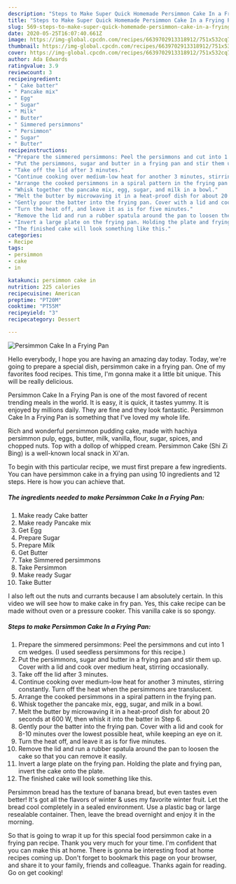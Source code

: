 ```yaml
---
description: "Steps to Make Super Quick Homemade Persimmon Cake In a Frying Pan"
title: "Steps to Make Super Quick Homemade Persimmon Cake In a Frying Pan"
slug: 569-steps-to-make-super-quick-homemade-persimmon-cake-in-a-frying-pan
date: 2020-05-25T16:07:40.661Z
image: https://img-global.cpcdn.com/recipes/6639702913318912/751x532cq70/persimmon-cake-in-a-frying-pan-recipe-main-photo.jpg
thumbnail: https://img-global.cpcdn.com/recipes/6639702913318912/751x532cq70/persimmon-cake-in-a-frying-pan-recipe-main-photo.jpg
cover: https://img-global.cpcdn.com/recipes/6639702913318912/751x532cq70/persimmon-cake-in-a-frying-pan-recipe-main-photo.jpg
author: Ada Edwards
ratingvalue: 3.9
reviewcount: 3
recipeingredient:
- " Cake batter"
- " Pancake mix"
- " Egg"
- " Sugar"
- " Milk"
- " Butter"
- " Simmered persimmons"
- " Persimmon"
- " Sugar"
- " Butter"
recipeinstructions:
- "Prepare the simmered persimmons: Peel the persimmons and cut into 1 cm wedges. (I used seedless persimmons for this recipe.)"
- "Put the persimmons, sugar and butter in a frying pan and stir them up. Cover with a lid and cook over medium heat, stirring occasionally."
- "Take off the lid after 3 minutes."
- "Continue cooking over medium-low heat for another 3 minutes, stirring constantly. Turn off the heat when the persimmons are translucent."
- "Arrange the cooked persimmons in a spiral pattern in the frying pan."
- "Whisk together the pancake mix, egg, sugar, and milk in a bowl."
- "Melt the butter by microwaving it in a heat-proof dish for about 20 seconds at 600 W, then whisk it into the batter in Step 6."
- "Gently pour the batter into the frying pan. Cover with a lid and cook for 8-10 minutes over the lowest possible heat, while keeping an eye on it."
- "Turn the heat off, and leave it as is for five minutes."
- "Remove the lid and run a rubber spatula around the pan to loosen the cake so that you can remove it easily."
- "Invert a large plate on the frying pan. Holding the plate and frying pan, invert the cake onto the plate."
- "The finished cake will look something like this."
categories:
- Recipe
tags:
- persimmon
- cake
- in

katakunci: persimmon cake in 
nutrition: 225 calories
recipecuisine: American
preptime: "PT20M"
cooktime: "PT55M"
recipeyield: "3"
recipecategory: Dessert

---
```



![Persimmon Cake In a Frying Pan](https://img-global.cpcdn.com/recipes/6639702913318912/751x532cq70/persimmon-cake-in-a-frying-pan-recipe-main-photo.jpg)

Hello everybody, I hope you are having an amazing day today. Today, we're going to prepare a special dish, persimmon cake in a frying pan. One of my favorites food recipes. This time, I'm gonna make it a little bit unique. This will be really delicious.

Persimmon Cake In a Frying Pan is one of the most favored of recent trending meals in the world. It is easy, it is quick, it tastes yummy. It is enjoyed by millions daily. They are fine and they look fantastic. Persimmon Cake In a Frying Pan is something that I've loved my whole life.

Rich and wonderful persimmon pudding cake, made with hachiya persimmon pulp, eggs, butter, milk, vanilla, flour, sugar, spices, and chopped nuts. Top with a dollop of whipped cream. Persimmon Cake (Shi Zi Bing) is a well-known local snack in Xi&#39;an.


To begin with this particular recipe, we must first prepare a few ingredients. You can have persimmon cake in a frying pan using 10 ingredients and 12 steps. Here is how you can achieve that.

<!--inarticleads1-->

##### The ingredients needed to make Persimmon Cake In a Frying Pan:

1. Make ready  Cake batter
1. Make ready  Pancake mix
1. Get  Egg
1. Prepare  Sugar
1. Prepare  Milk
1. Get  Butter
1. Take  Simmered persimmons
1. Take  Persimmon
1. Make ready  Sugar
1. Take  Butter


I also left out the nuts and currants because I am absolutely certain. In this video we will see how to make cake in fry pan. Yes, this cake recipe can be made without oven or a pressure cooker. This vanilla cake is so spongy. 

<!--inarticleads2-->

##### Steps to make Persimmon Cake In a Frying Pan:

1. Prepare the simmered persimmons: Peel the persimmons and cut into 1 cm wedges. (I used seedless persimmons for this recipe.)
1. Put the persimmons, sugar and butter in a frying pan and stir them up. Cover with a lid and cook over medium heat, stirring occasionally.
1. Take off the lid after 3 minutes.
1. Continue cooking over medium-low heat for another 3 minutes, stirring constantly. Turn off the heat when the persimmons are translucent.
1. Arrange the cooked persimmons in a spiral pattern in the frying pan.
1. Whisk together the pancake mix, egg, sugar, and milk in a bowl.
1. Melt the butter by microwaving it in a heat-proof dish for about 20 seconds at 600 W, then whisk it into the batter in Step 6.
1. Gently pour the batter into the frying pan. Cover with a lid and cook for 8-10 minutes over the lowest possible heat, while keeping an eye on it.
1. Turn the heat off, and leave it as is for five minutes.
1. Remove the lid and run a rubber spatula around the pan to loosen the cake so that you can remove it easily.
1. Invert a large plate on the frying pan. Holding the plate and frying pan, invert the cake onto the plate.
1. The finished cake will look something like this.


Persimmon bread has the texture of banana bread, but even tastes even better! It&#39;s got all the flavors of winter &amp; uses my favorite winter fruit. Let the bread cool completely in a sealed environment. Use a plastic bag or large resealable container. Then, leave the bread overnight and enjoy it in the morning. 

So that is going to wrap it up for this special food persimmon cake in a frying pan recipe. Thank you very much for your time. I'm confident that you can make this at home. There is gonna be interesting food at home recipes coming up. Don't forget to bookmark this page on your browser, and share it to your family, friends and colleague. Thanks again for reading. Go on get cooking!
